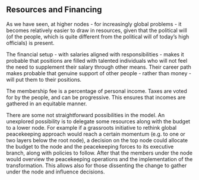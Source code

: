 ## Resources and Financing

As we have seen, at higher nodes - for increasingly global problems - it becomes relatively easier to draw in resources, given that the political will (of the people, which is quite different from the political will of today’s high officials) is present.

The financial setup - with salaries aligned with responsibilities - makes it probable that positions are filled with talented individuals who will not feel the need to supplement their salary through other means. Their career path makes probable that genuine support of other people - rather than money - will put them to their positions.

The membership fee is a percentage of personal income. Taxes are voted for by the people, and can be progressive. This ensures that incomes are gathered in an equitable manner.

There are some not straightforward possibilities in the model. An unexplored possibility is to delegate some resources along with the budget to a lower node. For example if a grassroots initiative to rethink global peacekeeping approach would reach a certain momentum (e.g. to one or two layers below the root node), a decision on the top node could allocate the budget to the node and the peacekeeping forces to its executive branch, along with policies to follow. After that the members under the node would overview the peacekeeping operations and the implementation of the transformation. This allows also for those dissenting the change to gather under the node and influence decisions.

